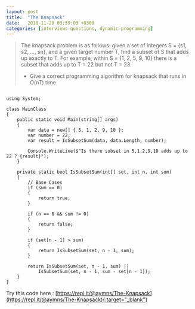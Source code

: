 ```yaml
---
layout: post
title:  "The Knapsack"
date:   2018-11-20 03:39:03 +0300
categories: [interviews-questions, dynamic-programming]
---
```


> The knapsack problem is as follows:
 given a set of integers S = {s1, s2, ..., sn}, and a given target number T, find a subset of S that adds up exactly to T.
> For example, within S = {1, 2, 5, 9, 10} there is a subset that adds up to T = 22 but not T = 23. 
> * Give a correct programming algorithm for knapsack that runs in O(nT) time

~~~

using System;

class MainClass
{
    public static void Main(string[] args)
    {
        var data = new[] { 5, 1, 2, 9, 10 };
        var number = 22;
        var result = IsSubsetSum(data, data.Length, number);

        Console.WriteLine($"Is there subset in 5,1,2,9,10 adds up to 22 ? {result}");
    }

    private static bool IsSubsetSum(int[] set, int n, int sum)
    {
        // Base Cases 
        if (sum == 0)
        {
            return true;
        }

        if (n == 0 && sum != 0)
        {
            return false;
        }

        if (set[n - 1] > sum)
        {
            return IsSubsetSum(set, n - 1, sum);
        }

        return IsSubsetSum(set, n - 1, sum) ||
            IsSubsetSum(set, n - 1, sum - set[n - 1]);
    }
}

~~~

Try this code here : [https://repl.it/@aymns/The-Knapsack](https://repl.it/@aymns/The-Knapsack){:target="_blank"}